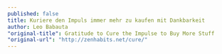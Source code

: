 ```yaml
---
published: false
title: Kuriere den Impuls immer mehr zu kaufen mit Dankbarkeit
author: Leo Babauta
"original-title": Gratitude to Cure the Impulse to Buy More Stuff
"original-url": "http://zenhabits.net/cure/"
---
```



